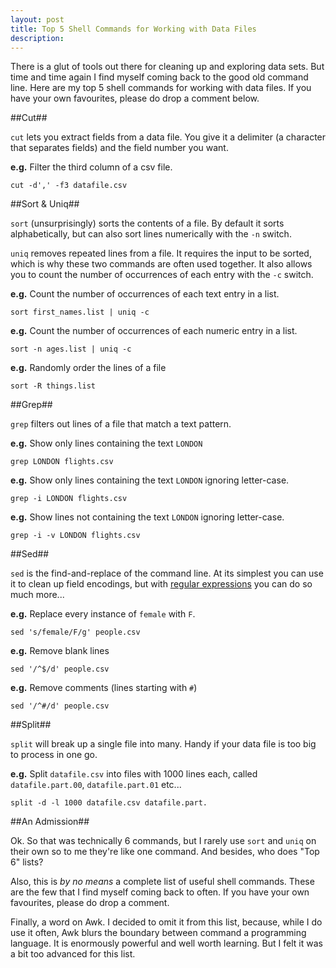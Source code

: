 ```yaml
---
layout: post
title: Top 5 Shell Commands for Working with Data Files
description: 
---
```

There is a glut of tools out there for cleaning up and exploring data sets. But 
time and time again I find myself coming back to the good old command line. 
Here are my top 5 shell commands for working with data files. If you have your own 
favourites, please do drop a comment below.

##Cut##

`cut` lets you extract fields from a data file. You give it a delimiter (a 
character that separates fields) and the field number you want.

**e.g.** Filter the third column of a csv file.

    cut -d',' -f3 datafile.csv


##Sort & Uniq##

`sort` (unsurprisingly) sorts the contents of a file. By default it sorts 
alphabetically, but can also sort lines numerically with the `-n` 
switch.

`uniq` removes repeated lines from a file. It requires the input to be sorted, 
which is why these two commands are often used together. It also allows you to 
count the number of occurrences of each entry with the `-c` switch.

**e.g.** Count the number of occurrences of each text entry in a list.

    sort first_names.list | uniq -c

**e.g.** Count the number of occurrences of each numeric entry in a list.

    sort -n ages.list | uniq -c

**e.g.** Randomly order the lines of a file

    sort -R things.list


##Grep##

`grep` filters out lines of a file that match a text pattern.

**e.g.** Show only lines containing the text `LONDON`

    grep LONDON flights.csv

**e.g.** Show only lines containing the text `LONDON` ignoring letter-case.

    grep -i LONDON flights.csv

**e.g.** Show lines not containing the text `LONDON` ignoring letter-case.

    grep -i -v LONDON flights.csv


##Sed##

`sed` is the find-and-replace of the command line. At its simplest you can use it 
to clean up field encodings, but with [regular expressions][1] you can do so much more...

**e.g.** Replace every instance of `female` with `F`.

    sed 's/female/F/g' people.csv

**e.g.** Remove blank lines

    sed '/^$/d' people.csv

**e.g.** Remove comments (lines starting with `#`)

    sed '/^#/d' people.csv


##Split##

`split` will break up a single file into many. Handy if your data file is too big 
to process in one go.

**e.g.** Split `datafile.csv` into files with 1000 lines each, called 
`datafile.part.00`, `datafile.part.01` etc...

    split -d -l 1000 datafile.csv datafile.part.


##An Admission##

Ok. So that was technically 6 commands, but I rarely use `sort` and `uniq` on 
their own so to me they're like one command. And besides, who does "Top 6" lists?

Also, this is *by no means* a complete list of useful shell commands. These are 
the few that I find myself coming back to often. If you have your own favourites, 
please do drop a comment.

Finally, a word on Awk. I decided to omit it from this list, because, while I do 
use it often, Awk blurs the boundary between command a programming language. It 
is enormously powerful and well worth learning. But I felt it was a bit too 
advanced for this list.

[1]: http://en.wikipedia.org/wiki/Regular_expression